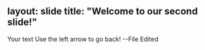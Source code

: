 layout: slide
title: "Welcome to our second slide!"
---
Your text
Use the left arrow to go back! --File Edited

